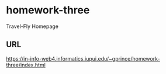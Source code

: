# homework-three

Travel-Fly Homepage

## URL

https://in-info-web4.informatics.iupui.edu/~gprince/homework-three/index.html
